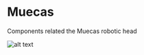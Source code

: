 # Muecas

Components related the Muecas robotic head

![alt text](https://github.com/robocomp/muecas//muecas.jpg "Muecas the Robot")
